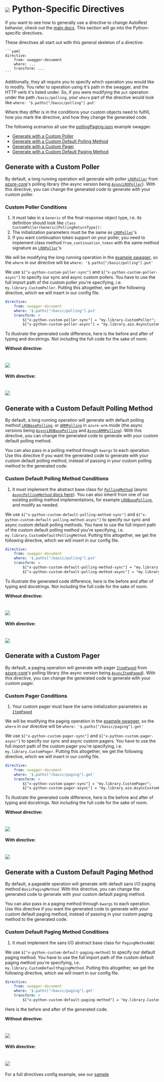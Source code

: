 # <img align="center" src="../images/logo.png">  Python-Specific Directives

If you want to see how to generally use a directive to change AutoRest behavior, check out the [main docs][main_docs]. This section will go into the Python-specific directives.

These directives all start out with this general skeleton of a directive:

````
```yaml
directive:
    from: swagger-document
    where: ...
    transform: ...
```
````

Additionally, they all require you to specify which operation you would like to modify. You refer to operation using it's path in the swagger, and the HTTP verb it's listed under.
So, if you were modifying the `put` operation under the path `/basic/polling`, your `where` part of the directive would look like `where: '$.paths["/basic/polling"].put'`

Where they differ is in the conditions your custom objects need to fulfill, how you mark the directive, and how they change the generated code.

The following scenarios all use the [pollingPaging.json][polling_paging_swagger] example swagger.


* [Generate with a Custom Poller](#generate-with-a-custom-poller "Generate with a Custom Poller")
* [Generate with a Custom Default Polling Method](#generate-with-a-custom-default-polling-method "Generate with a Custom Default Polling Method")
* [Generate with a Custom Pager](#generate-with-a-custom-pager "Generate with a Custom Pager")
* [Generate with a Custom Default Paging Method](#generate-with-a-custom-default-paging-method "Generate with a Custom Default Paging Method")

## Generate with a Custom Poller

By default, a long running operation will generate with poller [`LROPoller`][lro_poller_docs] from [azure-core][azure_core_pypi]'s polling library (the async version being [`AsyncLROPoller`][async_lro_poller_docs]). With this directive, you can change the generated code to generate with your custom poller.

### Custom Poller Conditions

1. It must take in a `Generic` of the final response object type, i.e. its definition should look like `class CustomPoller(Generic[PollingReturnType]):`
2. The initialization parameters must be the same as [`LROPoller`][lro_poller_docs]'s
3. If you want continuation token support on your poller, you need to implement class method `from_continuation_token` with the same method signature as [`LROPoller`][lro_poller_docs]'s

We will be modifying the long running operation in the [example swagger][polling_paging_swagger], so the `where` in our directive will be `where: '$.paths["/basic/polling"].put'`

We use `$["x-python-custom-poller-sync"]` and `$["x-python-custom-poller-async"]` to specify our sync and async custom pollers. You have to use the full import path of the custom poller you're specifying, i.e. `my.library.CustomPoller`. Putting this altogether, we get the following directive, which we will insert in our config file.

```yaml
directive:
    from: swagger-document
    where: '$.paths["/basic/polling"].put'
    transform: >
        $["x-python-custom-poller-sync"] = "my.library.CustomPoller";
        $["x-python-custom-poller-async"] = "my.library.aio.AsyncCustomPoller"
```

To illustrate the generated code difference, here is the before and after of typing and docstrings. Not including the full code for the sake of room.

**Without directive:**
# <img align="center" src="../images/before_polling_directive.png">

**With directive:**
# <img align="center" src="../images/after_polling_directive.png">


## Generate with a Custom Default Polling Method

By default, a long running operation will generate with default polling method [`LROBasePolling`][lro_base_polling_docs], or [`ARMPolling`][arm_polling_docs] in `azure-arm` mode (the async versions being [`AsyncLROBasePolling`][async_lro_base_polling_docs] and [`AsyncARMPolling`][async_arm_polling_docs]). With this directive, you can change the generated code to generate with your custom default polling method.

You can also pass in a polling method through `kwargs` to each operation. Use this directive if you want the generated code to generate with your custom default polling method, instead of passing in your custom polling method to the generated code.

### Custom Default Polling Method Conditions

1. It must implement the abstract base class for [`PollingMethod`][polling_method_docs] (async [`AsyncPollingMethod` docs here][async_polling_method_docs]). You can also inherit from one of our existing polling method implementations, for example [`LROBasePolling`][lro_base_polling_docs], and modify as needed.

We use `$["x-python-custom-default-polling-method-sync"]` and `$["x-python-custom-default-polling-method-async"]` to specify our sync and async custom default polling methods. You have to use the full import path of the custom default polling method you're specifying, i.e. `my.library.CustomDefaultPollingMethod`. Putting this altogether, we get the following directive, which we will insert in our config file.

```yaml
directive:
    from: swagger-document
    where: '$.paths["/basic/polling"].put'
    transform: >
        $["x-python-custom-default-polling-method-sync"] = "my.library.CustomDefaultPollingMethod";
        $["x-python-custom-default-polling-method-async"] = "my.library.aio.AsyncCustomDefaultPollingMethod"
```

To illustrate the generated code difference, here is the before and after of typing and docstrings. Not including the full code for the sake of room.

**Without directive:**
# <img align="center" src="../images/before_polling_method_directive.png">

**With directive:**
# <img align="center" src="../images/after_polling_method_directive.png">

## Generate with a Custom Pager

By default, a paging operation will generate with pager [`ItemPaged`][item_paged_docs] from [azure-core][azure_core_pypi]'s polling library (the async version being [`AsyncItemPaged`][async_item_paged_docs]). With this directive, you can change the generated code to generate with your custom pager.

### Custom Pager Conditions

1. Your custom pager must have the same initialization parameters as [`ItemPaged`][item_paged_docs]

We will be modifying the paging operation in the [example swagger][polling_paging_swagger], so the `where` in our directive will be `where: '$.paths["/basic/paging"].get'`

We use `$["x-python-custom-pager-sync"]` and `$["x-python-custom-pager-async"]` to specify our sync and async custom pagers. You have to use the full import path of the custom pager you're specifying, i.e. `my.library.CustomPager`. Putting this altogether, we get the following directive, which we will insert in our config file.

```yaml
directive:
    from: swagger-document
    where: '$.paths["/basic/paging"].get'
    transform: >
        $["x-python-custom-pager-sync"] = "my.library.CustomPager";
        $["x-python-custom-pager-async"] = "my.library.aio.AsyncCustomPager"
```

To illustrate the generated code difference, here is the before and after of typing and docstrings. Not including the full code for the sake of room.

**Without directive:**
# <img align="center" src="../images/before_paging_directive.png">

**With directive:**
# <img align="center" src="../images/after_paging_directive.png">

## Generate with a Custom Default Paging Method

By default, a pageable operation will generate with default sans I/O paging method `BasicPagingMethod`. With this directive, you can change the generated code to generate with your custom default paging method.

You can also pass in a paging method through `kwargs` to each operation. Use this directive if you want the generated code to generate with your custom default paging method, instead of passing in your custom paging method to the generated code.

### Custom Default Paging Method Conditions

1. It must implement the sans I/O abstract base class for `PagingMethodABC`

We use `$["x-python-custom-default-paging-method]` to specify our default  paging method. You have to use the full import path of the custom default paging method you're specifying, i.e. `my.library.CustomDefaultPagingMethod`. Putting this altogether, we get the following directive, which we will insert in our config file.

```yaml
directive:
    from: swagger-document
    where: '$.paths["/basic/paging"].get'
    transform: >
        $["x-python-custom-default-paging-method"] = "my.library.CustomDefaultPagingMethod";
```

Here is the before and after of the generated code.

**Without directive:**
# <img align="center" src="../images/before_paging_method_directive.png">

**With directive:**
# <img align="center" src="../images/after_paging_method_directive.png">


For a full directives config example, see our [sample][sample_directives]

<!-- LINKS -->
[main_docs]: https://github.com/Azure/autorest/tree/master/docs/generate/directives.md
[lro_poller_docs]: https://docs.microsoft.com/python/api/azure-core/azure.core.polling.lropoller?view=azure-python
[azure_core_pypi]: https://pypi.org/project/azure-core/
[async_lro_poller_docs]: https://docs.microsoft.com/python/api/azure-core/azure.core.polling.asynclropoller?view=azure-python
[polling_paging_swagger]: https://github.com/Azure/autorest/blob/master/docs/openapi/examples/pollingPaging.json

[lro_base_polling_docs]: https://docs.microsoft.com/python/api/azure-core/azure.core.polling.base_polling.lrobasepolling?view=azure-python
[async_lro_base_polling_docs]: https://docs.microsoft.com/python/api/azure-core/azure.core.polling.async_base_polling.asynclrobasepolling?view=azure-python
[arm_polling_docs]: https://docs.microsoft.com/python/api/azure-mgmt-core/azure.mgmt.core.polling.arm_polling.armpolling?view=azure-python
[async_arm_polling_docs]: https://docs.microsoft.com/python/api/azure-mgmt-core/azure.mgmt.core.polling.async_arm_polling.asyncarmpolling?view=azure-python
[polling_method_docs]: https://docs.microsoft.com/python/api/azure-core/azure.core.polling.pollingmethod?view=azure-python
[async_polling_method_docs]: https://docs.microsoft.com/python/api/azure-core/azure.core.polling.asyncpollingmethod?view=azure-python

[item_paged_docs]: https://docs.microsoft.com/python/api/azure-core/azure.core.paging.itempaged?view=azure-python
[async_item_paged_docs]: https://docs.microsoft.com/python/api/azure-core/azure.core.async_paging.asyncitempaged?view=azure-python
[sample_directives]: https://github.com/Azure/autorest.python/blob/autorestv3/docs/samples/specification/directives/readme.md
